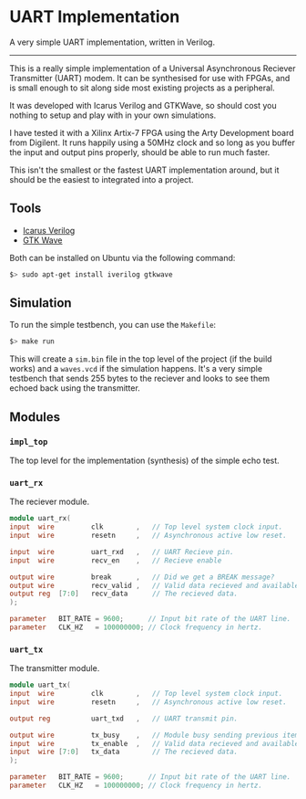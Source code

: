 
# UART Implementation

A very simple UART implementation, written in Verilog.

---

This is a really simple implementation of a Universal Asynchronous Reciever
Transmitter (UART) modem. It can be synthesised for use with FPGAs, and is
small enough to sit along side most existing projects as a peripheral.

It was developed with Icarus Verilog and GTKWave, so should cost you nothing
to setup and play with in your own simulations.

I have tested it with a Xilinx Artix-7 FPGA using the Arty Development board
from Digilent. It runs happily using a 50MHz clock and so long as you buffer
the input and output pins properly, should be able to run much faster.

This isn't the smallest or the fastest UART implementation around, but it
should be the easiest to integrated into a project.

## Tools

- [Icarus Verilog](http://iverilog.icarus.com/)
- [GTK Wave](http://gtkwave.sourceforge.net/)

Both can be installed on Ubuntu via the following command:

```sh
$> sudo apt-get install iverilog gtkwave
```

## Simulation

To run the simple testbench, you can use the `Makefile`:

```sh
$> make run
```

This will create a `sim.bin` file in the top level of the project (if the
build works) and a `waves.vcd` if the simulation happens. It's a very
simple testbench that sends 255 bytes to the reciever and looks to see them
echoed back using the transmitter.

## Modules

### `impl_top`

The top level for the implementation (synthesis) of the simple echo test.

### `uart_rx`

The reciever module.

```verilog
module uart_rx(
input  wire         clk        ,   // Top level system clock input.
input  wire         resetn     ,   // Asynchronous active low reset.

input  wire         uart_rxd   ,   // UART Recieve pin.
input  wire         recv_en    ,   // Recieve enable

output wire         break      ,   // Did we get a BREAK message?
output wire         recv_valid ,   // Valid data recieved and available.
output reg  [7:0]   recv_data      // The recieved data.
);

parameter   BIT_RATE = 9600;      // Input bit rate of the UART line.
parameter   CLK_HZ   = 100000000; // Clock frequency in hertz.
```

### `uart_tx`

The transmitter module.

```verilog
module uart_tx(
input  wire         clk        ,   // Top level system clock input.
input  wire         resetn     ,   // Asynchronous active low reset.

output reg          uart_txd   ,   // UART transmit pin.

output wire         tx_busy    ,   // Module busy sending previous item.
input  wire         tx_enable  ,   // Valid data recieved and available.
input  wire [7:0]   tx_data        // The recieved data.
);

parameter   BIT_RATE = 9600;      // Input bit rate of the UART line.
parameter   CLK_HZ   = 100000000; // Clock frequency in hertz.
```
